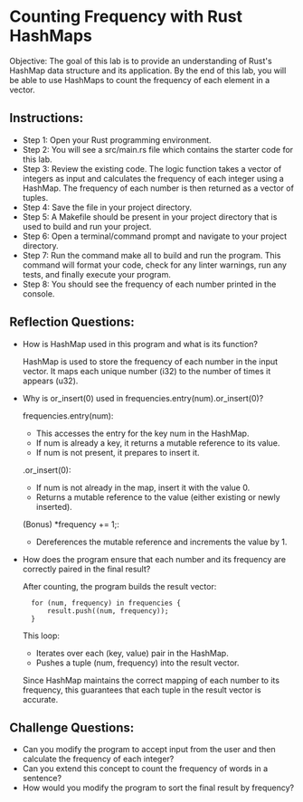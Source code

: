 # Counting Frequency with Rust HashMaps

Objective: The goal of this lab is to provide an understanding of Rust's HashMap data structure and its application. By the end of this lab, you will be able to use HashMaps to count the frequency of each element in a vector.

## Instructions:

* Step 1: Open your Rust programming environment.
* Step 2: You will see a src/main.rs file which contains the starter code for this lab.
* Step 3: Review the existing code. The logic function takes a vector of integers as input and calculates the frequency of each integer using a HashMap. The frequency of each number is then returned as a vector of tuples.
* Step 4: Save the file in your project directory.
* Step 5: A Makefile should be present in your project directory that is used to build and run your project.
* Step 6: Open a terminal/command prompt and navigate to your project directory.
* Step 7: Run the command make all to build and run the program. This command will format your code, check for any linter warnings, run any tests, and finally execute your program.
* Step 8: You should see the frequency of each number printed in the console.

## Reflection Questions:

* How is HashMap used in this program and what is its function?

    HashMap is used to store the frequency of each number in the input vector. It maps each unique number (i32) to the number of times it appears (u32).

* Why is or_insert(0) used in frequencies.entry(num).or_insert(0)?

    frequencies.entry(num):

    * This accesses the entry for the key num in the HashMap.
    * If num is already a key, it returns a mutable reference to its value.
    * If num is not present, it prepares to insert it.

    .or_insert(0):
    * If num is not already in the map, insert it with the value 0.
    * Returns a mutable reference to the value (either existing or newly inserted).

    (Bonus) *frequency += 1;:
    * Dereferences the mutable reference and increments the value by 1.

* How does the program ensure that each number and its frequency are correctly paired in the final result?
    
    After counting, the program builds the result vector:

        for (num, frequency) in frequencies {
            result.push((num, frequency));
        }
    
    This loop:
    * Iterates over each (key, value) pair in the HashMap.
    * Pushes a tuple (num, frequency) into the result vector.

    Since HashMap maintains the correct mapping of each number to its frequency, this guarantees that each tuple in the result vector is accurate.

## Challenge Questions:

* Can you modify the program to accept input from the user and then calculate the frequency of each integer?
* Can you extend this concept to count the frequency of words in a sentence?
* How would you modify the program to sort the final result by frequency?

